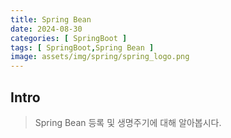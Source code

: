```yaml
---
title: Spring Bean
date: 2024-08-30
categories: [ SpringBoot ]
tags: [ SpringBoot,Spring Bean ]
image: assets/img/spring/spring_logo.png
---
```


## Intro

> Spring Bean 등록 및 생명주기에 대해 알아봅시다.
